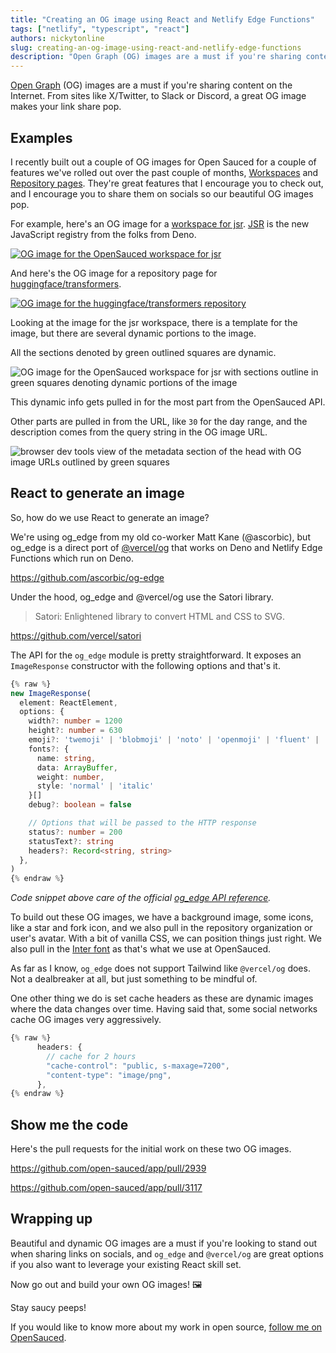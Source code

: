 ```yaml
---
title: "Creating an OG image using React and Netlify Edge Functions"
tags: ["netlify", "typescript", "react"]
authors: nickytonline
slug: creating-an-og-image-using-react-and-netlify-edge-functions
description: "Open Graph (OG) images are a must if you're sharing content on the Internet. From sites like..."
---
```


[Open Graph](https://ogp.me/) (OG) images are a must if you're sharing content on the Internet. From sites like X/Twitter, to Slack or Discord, a great OG image makes your link share pop.

<!-- truncate -->

## Examples

I recently built out a couple of OG images for Open Sauced for a couple of features we've rolled out over the past couple of months, [Workspaces](https://opensauced.pizza/docs/features/workspaces/) and [Repository pages](https://opensauced.pizza/docs/features/repo-pages/). They're great features that I encourage you to check out, and I encourage you to share them on socials so our beautiful OG images pop.

For example, here's an OG image for a [workspace for jsr](https://app.opensauced.pizza/workspaces/760ea8ea-ebd3-4f9a-91ab-780384e3c102). [JSR](https://jsr.io) is the new JavaScript registry from the folks from Deno.

[![OG image for the OpenSauced workspace for jsr](https://dev-to-uploads.s3.amazonaws.com/uploads/articles/n9v3aq0eu0lsoxni8b3z.png)](https://app.opensauced.pizza/workspaces/760ea8ea-ebd3-4f9a-91ab-780384e3c102)

And here's the OG image for a repository page for [huggingface/transformers](https://app.opensauced.pizza/s/huggingface/transformers).

[![OG image for the huggingface/transformers repository](https://dev-to-uploads.s3.amazonaws.com/uploads/articles/7wrvyq2qqjwefpeklraf.png)](https://app.opensauced.pizza/s/huggingface/transformers)

Looking at the image for the jsr workspace, there is a template for the image, but there are several dynamic portions to the image.

All the sections denoted by green outlined squares are dynamic.

![OG image for the OpenSauced workspace for jsr with sections outline in green squares denoting dynamic portions of the image](https://dev-to-uploads.s3.amazonaws.com/uploads/articles/32npdvf35s50hjl9r9iv.png)

This dynamic info gets pulled in for the most part from the OpenSauced API.

Other parts are pulled in from the URL, like `30` for the day range, and the description comes from the query string in the OG image URL.

![browser dev tools view of the metadata section of the head with OG image URLs outlined by green squares](https://dev-to-uploads.s3.amazonaws.com/uploads/articles/f059m9we4gkmb8ixx39v.png)

## React to generate an image

So, how do we use React to generate an image?

We're using og_edge from my old co-worker Matt Kane (@ascorbic), but og_edge is a direct port of [@vercel/og](https://vercel.com/blog/introducing-vercel-og-image-generation-fast-dynamic-social-card-images) that works on Deno and Netlify Edge Functions which run on Deno.

<a href="https://github.com/ascorbic/og-edge">https://github.com/ascorbic/og-edge</a>

Under the hood, og_edge and @vercel/og use the Satori library.

> Satori: Enlightened library to convert HTML and CSS to SVG.

<a href="https://github.com/vercel/satori">https://github.com/vercel/satori</a>

The API for the `og_edge` module is pretty straightforward. It exposes an `ImageResponse` constructor with the following options and that's it.

```typescript
{% raw %}
new ImageResponse(
  element: ReactElement,
  options: {
    width?: number = 1200
    height?: number = 630
    emoji?: 'twemoji' | 'blobmoji' | 'noto' | 'openmoji' | 'fluent' | 'fluentFlat' = 'twemoji',
    fonts?: {
      name: string,
      data: ArrayBuffer,
      weight: number,
      style: 'normal' | 'italic'
    }[]
    debug?: boolean = false

    // Options that will be passed to the HTTP response
    status?: number = 200
    statusText?: string
    headers?: Record<string, string>
  },
)
{% endraw %}
```

_Code snippet above care of the official [og_edge API reference](https://github.com/ascorbic/og-edge#api-reference)._

To build out these OG images, we have a background image, some icons, like a star and fork icon, and we also pull in the repository organization or user's avatar. With a bit of vanilla CSS, we can position things just right. We also pull in the [Inter font](https://fonts.google.com/specimen/Inter) as that's what we use at OpenSauced.

As far as I know, `og_edge` does not support Tailwind like `@vercel/og` does. Not a dealbreaker at all, but just something to be mindful of.

One other thing we do is set cache headers as these are dynamic images where the data changes over time. Having said that, some social networks cache OG images very aggressively.

```typescript
{% raw %}
      headers: {
        // cache for 2 hours
        "cache-control": "public, s-maxage=7200",
        "content-type": "image/png",
      },
{% endraw %}
```

## Show me the code

Here's the pull requests for the initial work on these two OG images.

<a href="https://github.com/open-sauced/app/pull/2939">https://github.com/open-sauced/app/pull/2939</a>

<a href="https://github.com/open-sauced/app/pull/3117">https://github.com/open-sauced/app/pull/3117</a>

## Wrapping up

Beautiful and dynamic OG images are a must if you're looking to stand out when sharing links on socials, and `og_edge` and `@vercel/og` are great options if you also want to leverage your existing React skill set.

Now go out and build your own OG images! 🖼️

Stay saucy peeps!

If you would like to know more about my work in open source, [follow me on OpenSauced](https://oss.fyi/nickytonline).
